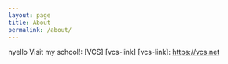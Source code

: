 ```yaml
---
layout: page
title: About
permalink: /about/
---
```

nyello
Visit my school!: [VCS] [vcs-link]
[vcs-link]: https://vcs.net
